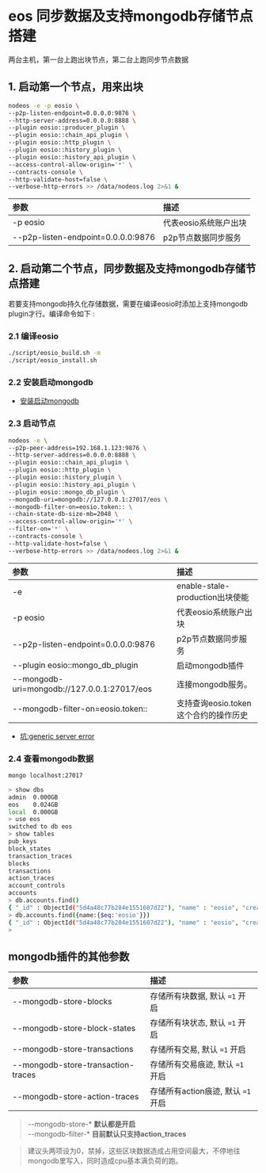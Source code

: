 # eos 同步数据及支持mongodb存储节点搭建

两台主机，第一台上跑出块节点，第二台上跑同步节点数据

## 1. 启动第一个节点，用来出块

```bash
nodeos -e -p eosio \
--p2p-listen-endpoint=0.0.0.0:9876 \
--http-server-address=0.0.0.0:8888 \
--plugin eosio::producer_plugin \
--plugin eosio::chain_api_plugin \
--plugin eosio::http_plugin \
--plugin eosio::history_plugin \
--plugin eosio::history_api_plugin \
--access-control-allow-origin='*' \
--contracts-console \
--http-validate-host=false \
--verbose-http-errors >> /data/nodeos.log 2>&1 &
```

参数 | 描述
:--- | :---
-p eosio | 代表eosio系统账户出块
--p2p-listen-endpoint=0.0.0.0:9876 | p2p节点数据同步服务

## 2. 启动第二个节点，同步数据及支持mongodb存储节点搭建

若要支持mongodb持久化存储数据，需要在编译eosio时添加上支持mongodb plugin才行。编译命令如下 :  

### 2.1 编译eosio

```bash
./script/eosio_build.sh -m
./script/eosio_install.sh
```

### 2.2 安装启动mongodb

- [安装启动mongodb](../../database/mongodb/mongo.install.md)

### 2.3 启动节点

```bash
nodeos -e \
--p2p-peer-address=192.168.1.123:9876 \
--http-server-address=0.0.0.0:8888 \
--plugin eosio::chain_api_plugin \
--plugin eosio::http_plugin \
--plugin eosio::history_plugin \
--plugin eosio::history_api_plugin \
--plugin eosio::mongo_db_plugin \
--mongodb-uri=mongodb://127.0.0.1:27017/eos \
--mongodb-filter-on=eosio.token:: \
--chain-state-db-size-mb=2048 \
--access-control-allow-origin='*' \
--filter-on='*' \
--contracts-console \
--http-validate-host=false \
--verbose-http-errors >> /data/nodeos.log 2>&1 &
```

参数 | 描述
:--- | :---
-e | enable-stale-production出块使能
-p eosio | 代表eosio系统账户出块
--p2p-listen-endpoint=0.0.0.0:9876 | p2p节点数据同步服务
--plugin eosio::mongo_db_plugin | 启动mongodb插件
--mongodb-uri=mongodb://127.0.0.1:27017/eos | 连接mongodb服务。
--mongodb-filter-on=eosio.token:: | 支持查询eosio.token这个合约的操作历史

- [坑:generic server error](../../database/mongodb/mongo.keng1.md)

### 2.4 查看mongodb数据

```bash
mongo localhost:27017

> show dbs
admin  0.000GB
eos    0.024GB
local  0.000GB
> use eos
switched to db eos
> show tables
pub_keys
block_states
transaction_traces
blocks
transactions
action_traces
account_controls
accounts
> db.accounts.find()
{ "_id" : ObjectId("5d4a48c77b284e1551607d22"), "name" : "eosio", "createdAt" : ISODate("2019-08-07T03:43:03.502Z") }
> db.accounts.find({name:{$eq:'eosio'}})
{ "_id" : ObjectId("5d4a48c77b284e1551607d22"), "name" : "eosio", "createdAt" : ISODate("2019-08-07T03:43:03.502Z") }
>
```

## mongodb插件的其他参数

参数 | 描述
:--- | :---
--mongodb-store-blocks | 存储所有块数据, 默认 `=1` 开启
--mongodb-store-block-states | 存储所有块状态, 默认 `=1` 开启
--mongodb-store-transactions | 存储所有交易, 默认 `=1` 开启
--mongodb-store-transaction-traces | 存储所有交易痕迹, 默认 `=1` 开启
--mongodb-store-action-traces | 存储所有action痕迹, 默认 `=1` 开启

> --mongodb-store-* **默认都是开启**  
> --mongodb-filter-* **目前默认只支持action_traces**

> 建议头两项设为0，禁掉，这些区块数据造成占用空间最大，不停地往mongodb里写入，同时造成cpu基本满负荷的跑。
